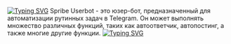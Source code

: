 [![Typing SVG](https://readme-typing-svg.herokuapp.com?font=Fira+Code&weight=700&size=24&pause=1000&color=257CBCF7&center=true&vCenter=true&width=435&lines=SPRIBE+USERBOT)](https://t.me/tgscriptss)
Spribe Userbot - это юзер-бот, предназначенный для автоматизации рутинных задач в Telegram. Он может выполнять множество различных функций, таких как автоответчик, автопостинг, а также многие другие функции.
[![Typing SVG](https://readme-typing-svg.herokuapp.com?font=Fira+Code&weight=700&size=24&pause=1000&color=00F789&center=true&vCenter=true&width=435&lines=Installation)](https://github.com/Pr0n1xGH/spribe-userbot/)
